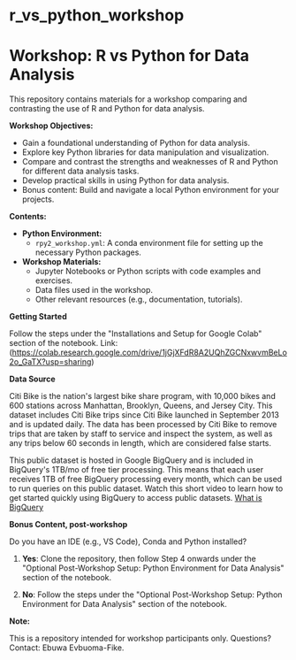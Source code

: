 # r_vs_python_workshop

# Workshop: R vs Python for Data Analysis

This repository contains materials for a workshop comparing and contrasting the use of R and Python for data analysis. 

**Workshop Objectives:**

* Gain a foundational understanding of Python for data analysis.
* Explore key Python libraries for data manipulation and visualization.
* Compare and contrast the strengths and weaknesses of R and Python for different data analysis tasks.
* Develop practical skills in using Python for data analysis.
* Bonus content: Build and navigate a local Python environment for your projects.

**Contents:**

* **Python Environment:**
    * `rpy2_workshop.yml`: A conda environment file for setting up the necessary Python packages.
* **Workshop Materials:**
    * Jupyter Notebooks or Python scripts with code examples and exercises.
    * Data files used in the workshop.
    * Other relevant resources (e.g., documentation, tutorials).

**Getting Started**

Follow the steps under the "Installations and Setup for Google Colab" section of the notebook.
Link: (https://colab.research.google.com/drive/1jGjXFdR8A2UQhZGCNxwvmBeLo2o_GaTX?usp=sharing)

**Data Source**

Citi Bike is the nation's largest bike share program, with 10,000 bikes and 600 stations across Manhattan, Brooklyn, Queens, and Jersey City. This dataset includes Citi Bike trips since Citi Bike launched in September 2013 and is updated daily. The data has been processed by Citi Bike to remove trips that are taken by staff to service and inspect the system, as well as any trips below 60 seconds in length, which are considered false starts.

This public dataset is hosted in Google BigQuery and is included in BigQuery's 1TB/mo of free tier processing. This means that each user receives 1TB of free BigQuery processing every month, which can be used to run queries on this public dataset. Watch this short video to learn how to get started quickly using BigQuery to access public datasets. [What is BigQuery](https://cloud.google.com/bigquery/docs/introduction)

**Bonus Content, post-workshop**

Do you have an IDE (e.g., VS Code), Conda and Python installed?
1. **Yes**: Clone the repository, then follow Step 4 onwards under the "Optional Post-Workshop Setup: Python Environment for Data Analysis" section of the notebook.

2. **No**: Follow the steps under the "Optional Post-Workshop Setup: Python Environment for Data Analysis" section of the notebook.

**Note:**

This is a repository intended for workshop participants only.
Questions? Contact: Ebuwa Evbuoma-Fike.
